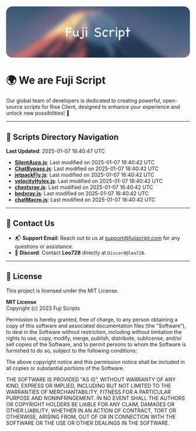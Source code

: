 ![Banner](.github/b.webp)

# 🌍 **We are Fuji Script**

Our global team of developers is dedicated to creating powerful, open-source scripts for Rise Client, designed to enhance your experience and unlock new possibilities! 🌟

---
<!-- SCRIPTS_NAVIGATION_START -->
## 📂 **Scripts Directory Navigation**

**Last Updated**: 2025-01-07 16:40:47 UTC

- **[SilentAura.js](scripts/SilentAura.js)**: Last modified on 2025-01-07 16:40:42 UTC
- **[ChatBypass.js](scripts/ChatBypass.js)**: Last modified on 2025-01-07 16:40:42 UTC
- **[jetpackFly.js](scripts/jetpackFly.js)**: Last modified on 2025-01-07 16:40:42 UTC
- **[velocityHylex.js](scripts/velocityHylex.js)**: Last modified on 2025-01-07 16:40:42 UTC
- **[chestxray.js](scripts/chestxray.js)**: Last modified on 2025-01-07 16:40:42 UTC
- **[bedxray.js](scripts/bedxray.js)**: Last modified on 2025-01-07 16:40:42 UTC
- **[chatMacro.js](scripts/chatMacro.js)**: Last modified on 2025-01-07 16:40:42 UTC

<!-- SCRIPTS_NAVIGATION_END -->

---

## 💬 **Contact Us**  
- 📬 **Support Email**: Reach out to us at [support@fujiscript.com](mailto:support@fujiscript.com) for any questions or assistance.  
- 💬 **Discord**: Contact **Leo728** directly at `Discord@leo728`.

---

## 📜 **License**

This project is licensed under the MIT License.  

**MIT License**  
Copyright (c) 2023 Fuji Scripts  

Permission is hereby granted, free of charge, to any person obtaining a copy of this software and associated documentation files (the "Software"), to deal in the Software without restriction, including without limitation the rights to use, copy, modify, merge, publish, distribute, sublicense, and/or sell copies of the Software, and to permit persons to whom the Software is furnished to do so, subject to the following conditions:  

The above copyright notice and this permission notice shall be included in all copies or substantial portions of the Software.  

THE SOFTWARE IS PROVIDED "AS IS", WITHOUT WARRANTY OF ANY KIND, EXPRESS OR IMPLIED, INCLUDING BUT NOT LIMITED TO THE WARRANTIES OF MERCHANTABILITY, FITNESS FOR A PARTICULAR PURPOSE AND NONINFRINGEMENT. IN NO EVENT SHALL THE AUTHORS OR COPYRIGHT HOLDERS BE LIABLE FOR ANY CLAIM, DAMAGES OR OTHER LIABILITY, WHETHER IN AN ACTION OF CONTRACT, TORT OR OTHERWISE, ARISING FROM, OUT OF OR IN CONNECTION WITH THE SOFTWARE OR THE USE OR OTHER DEALINGS IN THE SOFTWARE.  

